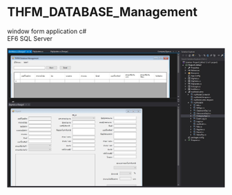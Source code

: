 # THFM_DATABASE_Management
window form application c# <br>
EF6 SQL Server

![Image description](https://github.com/jerateep/THFM_DATABASE_Management/blob/master/pic_project.JPG)
